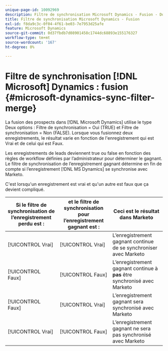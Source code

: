 ```yaml
---
unique-page-id: 10092969
description: Filtre de synchronisation Microsoft Dynamics - Fusion - Documents Marketo - Documentation du produit
title: Filtre de synchronisation Microsoft Dynamics - Fusion
exl-id: f8da9c3c-0f04-4f61-be03-7e7953d25afe
feature: Microsoft Dynamics
source-git-commit: 0d37fbdb7d08901458c1744dc68893e155176327
workflow-type: tm+mt
source-wordcount: '167'
ht-degree: 0%

---
```


# Filtre de synchronisation [!DNL Microsoft] Dynamics : fusion {#microsoft-dynamics-sync-filter-merge}

La fusion des prospects dans [!DNL Microsoft Dynamics] utilise le type Deux options : Filtre de synchronisation = Oui (TRUE) et Filtre de synchronisation = Non (FALSE). Lorsque vous fusionnez deux enregistrements, le résultat varie en fonction de l&#39;enregistrement qui est Vrai et de celui qui est Faux.

Les enregistrements de leads deviennent true ou false en fonction des règles de workflow définies par l’administrateur pour déterminer le gagnant. Le filtre de synchronisation de l’enregistrement gagnant détermine en fin de compte si l’enregistrement [!DNL MS Dynamics] se synchronise avec Marketo.

C&#39;est lorsqu&#39;un enregistrement est vrai et qu&#39;un autre est faux que ça devient compliqué.

| Si le filtre de synchronisation de l’enregistrement perdu est : | et le filtre de synchronisation pour l’enregistrement gagnant est : | Ceci est le résultat dans Marketo |
|---|---|---|
| [!UICONTROL Vrai] | [!UICONTROL Vrai] | L’enregistrement gagnant continue de se synchroniser avec Marketo |
| [!UICONTROL Faux] | [!UICONTROL Faux] | L’enregistrement gagnant continue à **pas** être synchronisé avec Marketo |
| [!UICONTROL Faux] | [!UICONTROL Vrai] | L’enregistrement gagnant sera synchronisé avec Marketo |
| [!UICONTROL Vrai] | [!UICONTROL Faux] | L’enregistrement gagnant ne sera pas synchronisé avec Marketo |
